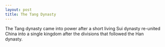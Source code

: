 ```yaml
---
layout: post
title: The Tang Dynasty
---
```


The Tang dynasty came into power after a short living Sui dynasty re-united China into a single kingdom
after the divisions that followed the Han dynasty.

